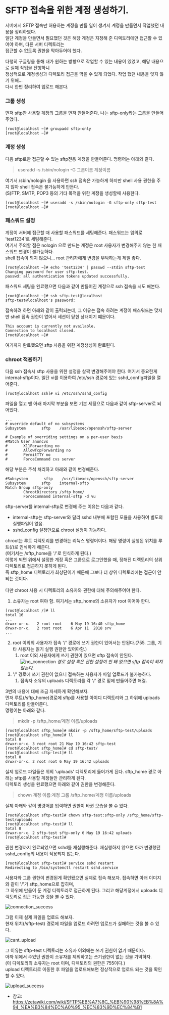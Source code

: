 # SFTP 접속을 위한 계정 생성하기.

서버에서 SFTP 접속만 허용하는 계정을 만들 일이 생겨서 계정을 만들면서 작업했던 내용을 정리하였다.\
일단 계정을 만들면서 필요했던 것은 해당 계정은 지정해 준 디렉토리에만 접근할 수 있어야 하며, 다른 서버 디렉토리는\
접근할 수 없도록 권한을 막아두어야 했다.

다행히 구글링을 통해 내가 원하는 방향으로 작업할 수 있는 내용이 있었고, 해당 내용으로 실제 작업을 진행하니\
정상적으로 계정생성과 디렉토리 접근을 막을 수 있게 되었다. 작업 했던 내용을 잊지 않기 위해...\
다시 한번 정리하여 업로드 해본다.

### 그룹 생성
먼저 sftp만 사용할 계정의 그룹을 먼저 만들어준다. 나는 sftp-only라는 그룹을 만들어주었다.
```shell
[root@localhost ~]# groupadd sftp-only
[root@localhost ~]# 
```

### 계정 생성
다음 sftp로만 접근할 수 있는 sftp전용 계정을 만들어준다. 명령어는 아래와 같다.
> useradd -s /sbin/nologin -G 그룹이름 계정이름

여기서 /sbin/nologin 을 사용하면 ssh 접속은 가능하게 하지만 shell 사용 권한을 주지 않아 shell 접속은 불가능하게 만든다.\
(S)FTP, SMTP, POP3 등의 기타 목적을 위한 계정을 생성할때 사용한다. 

```shell
[root@localhost ~]# useradd -s /sbin/nologin -G sftp-only sftp-test
[root@localhost ~]#
```

### 패스워드 설정
계정이 서버에 접근할 때 사용할 패스워드를 세팅해준다. 패스워드는 임의로 'test1234'로 세팅해준다.\
여기서 주의할 점은 nologin 으로 만드는 계정은 root 사용자가 변경해주지 않는 한 패스워드 변경이 불가능하다.\
shell 접속이 되지 않으니... root 관리자에게 변경을 부탁하는게 제일 좋다.

```shell
[root@localhost ~]# echo 'test1234' | passwd --stdin sftp-test
Changing password for user sftp-test.
passwd: all authentication tokens updated successfully.
```

패스워드 세팅을 완료했으면 다음과 같이 만들어진 계정으로 ssh 접속을 시도 해본다.
```shell
[root@localhost ~]# ssh sftp-test@localhost
sftp-test@localhost's password: 
```
접속하려 하면 아래와 같이 출력되는데, 그 이유는 접속 하려는 계정이 패스워드는 맞지만 shell 접속 권한이 없어서 세션이 닫힌 상태이기 떄문이다.
```shell
This account is currently not available.
Connection to localhost closed.
[root@localhost ~]# 
```
여기까지 완료했으면 sftp 사용을 위한 계정생성이 완료된다.

### chroot 적용하기
다음 ssh 접속시 sftp 사용을 위한 설정을 살짝 변경해주어야 한다. 여기서 중요한게 internal-sftp이다.
일단 vi를 이용하여 /etc/ssh 경로에 있는 sshd_config파일을 열어준다.
```shell
[root@localhost ssh]# vi /etc/ssh/sshd_config 
```

파일을 열고 맨 아래 마지막 부분을 보면 기본 세팅으로 다음과 같이 sftp-server로 되어있다.
```shell
...
# override default of no subsystems
Subsystem       sftp    /usr/libexec/openssh/sftp-server

# Example of overriding settings on a per-user basis
#Match User anoncvs
#       X11Forwarding no
#       AllowTcpForwarding no
#       PermitTTY no
#       ForceCommand cvs server
```
해당 부분은 주석 처리하고 아래와 같이 변경해준다.
```shell
#Subsystem       sftp    /usr/libexec/openssh/sftp-server
Subsystem       sftp    internal-sftp
Match Group sftp-only
        ChrootDirectory /sftp_home/
        ForceCommand internal-sftp -d %u
```
sftp-server를 internal-sftp로 변경해 주는 이유는 다음과 같다.
* internal-sftp는 sftp-server와 달리 sshd 내부에 포함된 모듈을 사용하여 별도의 실행파일이 없음.
* sshd_config 설정만으로 chroot 설정이 가능하다.

chroot는 루트 디렉토리를 변경하는 리눅스 명령어이다. 해당 명령이 실행된 위치를 루트(/)로 인식하게 해준다.\
(여기서는 /sftp_home을 '/'로 인식하게 된다.)\
이렇게 되면 위에서 설정한 계정 혹은 그룹으로 로그인했을 때, 정해진 디렉토리의 상위 디렉토리로 접근하지 못하게 된다.\
즉 sftp_home 디렉토리가 최상단이기 때문에 그보다 더 상위 디렉토리에는 접근이 안되는 것이다.\
\
다만 chroot 사용 시 디렉토리의 소유자와 권한에 대해 주의해주어야 한다.
1. 소유자는 root 여야 함. 여기서는 sftp_home의 소유자가 root 이어야 한다.
```shell
[root@localhost /]# ll
total 16
...
drwxr-xr-x.   2 root root    6 May 19 16:40 sftp_home
drwxr-xr-x.   2 root root    6 Apr 11  2018 srv
...
```
2. root 이외의 사용자가 접속 '/' 경로에 쓰기 권한이 있어서는 안된다.(755. 그룹, 기타 사용자는 읽기 실행 권한만 있어야함.)
   1. root 이외 사용자에게 쓰기 권한이 있으면 sftp 접속이 안된다.
      ![no_connection](images/sftp_no_connection.png)
      *경로 설정 혹은 권한 설정이 안 돼 있으면 sftp 접속이 되지 않는다.*
3. '/' 경로에 쓰기 권한이 없으니 접속하는 사용자가 파일 업로드가 불가능하다. 
   1. 접속자 소유의 uploads 디렉토리를 각 '/' 경로 밑에 만들어주면 해결.
   

3번의 내용에 대해 조금 자세하게 확인해보자.\
먼저 루트(/sftp_home)경로에 sftp를 사용할 아이디 디렉토리와 그 하위에 uploads 디렉토리를 만들어준다.\
명령어는 아래와 같다.
> mkdir -p /sftp_home/계정 이름/uploads

```shell
[root@localhost sftp_home]# mkdir -p /sftp_home/sftp-test/uploads
[root@localhost sftp_home]# ll
total 0
drwxr-xr-x. 3 root root 21 May 19 16:42 sftp-test
[root@localhost sftp_home]# cd sftp-test/
[root@localhost sftp-test]# ll
total 0
drwxr-xr-x. 2 root root 6 May 19 16:42 uploads
```
실제 업로드 파일들은 위의 'uploads' 디렉토리에 들어가게 된다. sftp_home 경로 아래는 sftp를 사용할 계정들만 관리하게 된다.\
디렉토리 생성을 완료했으면 아래와 같이 권한을 변경해준다.
> chown 계정 이름:계정 그룹 /sftp_home/계정 이름/uploads

실제 아래와 같이 명령어를 입력하면 권한이 바뀐 모습을 볼 수 있다.
```shell
[root@localhost sftp-test]# chown sftp-test:sftp-only /sftp_home/sftp-test/uploads
[root@localhost sftp-test]# ll
total 0
drwxr-xr-x. 2 sftp-test sftp-only 6 May 19 16:42 uploads
[root@localhost sftp-test]#
```
권한 변경까지 완료되었으면 sshd를 재실행해준다. 재실행하지 않으면 아까 변경했던 sshd_config의 내용이 적용되지 않는다.
```shell
[root@localhost sftp-test]# service sshd restart
Redirecting to /bin/systemctl restart sshd.service
```
사용자와 그룹 권한이 변경된게 확인됐으면 실제로 접속 해보자. 접속하면 아래 이미지와 같이 '/'가 sftp_home으로 잡히며,\
그 하위에 만들어 둔 계정 디렉토리로 접근하게 된다. 그리고 해당계정에서 uploads 디렉토리로 접근 가능한 것을 볼 수 있다.

![connection_success](images/sftp_connect_success.png)

그럼 이제 실제 파일을 업로드 해보자.\
현재 위치(/sftp-test) 경로에 파일을 업로드 하려면 업로드가 실패하는 것을 볼 수 있다.

![cant_upload](images/sftp_cant_upload.png)

그 이유는 sftp-test 디렉토리는 소유자 이외에는 쓰기 권한이 없기 때문이다. \
아까 위에서 주었던 권한이 소유자를 제외하고는 쓰기권한이 없는 것을 기억하자.\
(이 디렉토리의 소유자는 root 이며, 디렉토리의 권한은 755이다.)\
upload 디렉토리로 이동한 후 파일을 업로드해보면 정상적으로 업로드 되는 것을 확인할 수 있다.

![upload_success](images/sftp_upload_success.png)



* 참고: https://zetawiki.com/wiki/SFTP%EB%A7%8C_%EB%90%98%EB%8A%94_%EA%B3%84%EC%A0%95_%EC%83%9D%EC%84%B1
